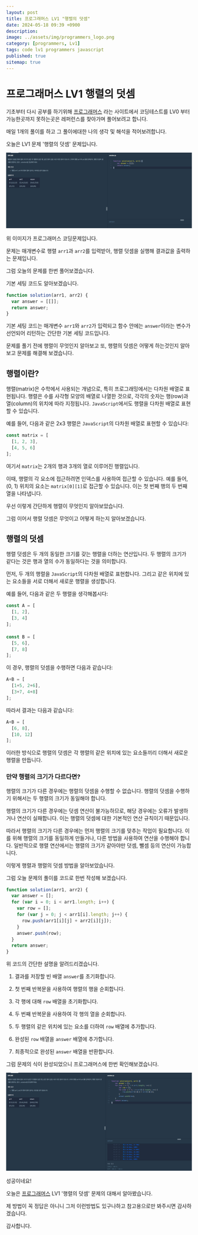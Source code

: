 ```yaml
---
layout: post
title: 프로그래머스 LV1 "행렬의 덧셈"
date: 2024-05-18 09:39 +0900
description: 
image: ../assets/img/programmers_logo.png
category: [programmers, Lv1]
tags: code lv1 programmers javascript
published: true
sitemap: true
---
```


# 프로그래머스 LV1 행렬의 덧셈

  기초부터 다시 공부를 하기위해 [프로그래머스](https://programmers.co.kr/) 라는 사이트에서
  코딩테스트를 LV0 부터 가능한곳까지 못하는곳은 레퍼런스를 찾아가며 풀어보려고 합니다.

  매일 1개의 풀이를 하고 그 풀이에대한 나의 생각 및 해석을 적어보려합니다.

  오늘은 LV1 문제 '행렬의 덧셈' 문제입니다.

  ![프로그래머스 이미지](/assets/img/post46_01.png)

  위 이미지가 프로그래머스 코딩문제입니다.
  
  문제는 매개변수로 행렬 `arr1`과 `arr2`를 입력받아, 행렬 덧셈을 실행해 결과값을 출력하는 문제입니다.

  그럼 오늘의 문제를 한번 풀어보겠습니다.

  기본 세팅 코드도 알아보겠습니다.

```javascript
function solution(arr1, arr2) {
  var answer = [[]];
  return answer;
}
```

기본 세팅 코드는 매개변수 `arr1`와 `arr2`가 입력되고 함수 안에는 `answer`이라는 변수가 선언되어 리턴하는 간단한 기본 세팅 코드입니다.

문제를 풀기 전에 행렬이 무엇인지 알아보고 또, 행렬의 덧셈은 어떻게 하는것인지 알아보고 문제를 해결해 보겠습니다.

## 행렬이란?

행렬(matrix)은 수학에서 사용되는 개념으로, 특히 프로그래밍에서는 다차원 배열로 표현됩니다. 행렬은 수를 사각형 모양의 배열로 나열한 것으로, 각각의 숫자는 행(row)과 열(column)의 위치에 따라 지정됩니다. `JavaScript`에서도 행렬을 다차원 배열로 표현할 수 있습니다.

예를 들어, 다음과 같은 2x3 행렬은 `JavaScript`의 다차원 배열로 표현할 수 있습니다:

```javascript
const matrix = [
  [1, 2, 3],
  [4, 5, 6]
];
```

여기서 `matrix`는 2개의 행과 3개의 열로 이루어진 행렬입니다.

이때, 행렬의 각 요소에 접근하려면 인덱스를 사용하여 접근할 수 있습니다. 예를 들어, (0, 1) 위치의 요소는 `matrix[0][1]`로 접근할 수 있습니다. 이는 첫 번째 행의 두 번째 열을 나타냅니다.

우선 이렇게 간단하게 행렬이 무엇인지 알아보았습니다.

그럼 이어서 행렬 덧셈은 무엇이고 어떻게 하는지 알아보겠습니다.

## 행렬의 덧셈

행렬 덧셈은 두 개의 동일한 크기를 갖는 행렬을 더하는 연산입니다. 두 행렬의 크기가 같다는 것은 행과 열의 수가 동일하다는 것을 의미합니다.

먼저, 두 개의 행렬을 `JavaScript`의 다차원 배열로 표현합니다. 그리고 같은 위치에 있는 요소들을 서로 더해서 새로운 행렬을 생성합니다.

예를 들어, 다음과 같은 두 행렬을 생각해봅시다:

```javascript
const A = [
  [1, 2],
  [3, 4]
];

const B = [
  [5, 6],
  [7, 8]
];
```

이 경우, 행렬의 덧셈을 수행하면 다음과 같습니다:

```javascript
A+B = [
  [1+5, 2+6],
  [3+7, 4+8]
];
```

따라서 결과는 다음과 같습니다:

```javascript
A+B = [
  [6, 8],
  [10, 12]
];
```

이러한 방식으로 행렬의 덧셈은 각 행렬의 같은 위치에 있는 요소들끼리 더해서 새로운 행렬을 만듭니다.

### 만약 행렬의 크기가 다르다면?

행렬의 크기가 다른 경우에는 행렬의 덧셈을 수행할 수 없습니다. 행렬의 덧셈을 수행하기 위해서는 두 행렬의 크기가 동일해야 합니다.

행렬의 크기가 다른 경우에는 덧셈 연산이 불가능하므로, 해당 경우에는 오류가 발생하거나 연산이 실패합니다. 이는 행렬의 덧셈에 대한 기본적인 연산 규칙이기 때문입니다.

따라서 행렬의 크기가 다른 경우에는 먼저 행렬의 크기를 맞추는 작업이 필요합니다. 이를 위해 행렬의 크기를 동일하게 만들거나, 다른 방법을 사용하여 연산을 수행해야 합니다. 일반적으로 행렬 연산에서는 행렬의 크기가 같아야만 덧셈, 뺄셈 등의 연산이 가능합니다.

이렇게 행렬과 행렬의 덧셈 방법을 알아보았습니다.

그럼 오늘 문제의 풀이를 코드로 한번 작성해 보겠습니다.

```javascript
function solution(arr1, arr2) {
  var answer = [];
  for (var i = 0; i < arr1.length; i++) {
    var row = [];
    for (var j = 0; j < arr1[i].length; j++) {
      row.push(arr1[i][j] + arr2[i][j]);
    }
    answer.push(row);
  }
  return answer;
}
```
위 코드의 간단한 설명을 알려드리겠습니다.

1. 결과를 저장할 빈 배열 `answer`를 초기화합니다.

2. 첫 번째 반복문을 사용하여 행렬의 행을 순회합니다.

3. 각 행에 대해 `row` 배열을 초기화합니다.

4. 두 번째 반복문을 사용하여 각 행의 열을 순회합니다.

5. 두 행렬의 같은 위치에 있는 요소를 더하여 `row` 배열에 추가합니다.

6. 완성된 `row` 배열을 `answer` 배열에 추가합니다.

7. 최종적으로 완성된 `answer` 배열을 반환합니다.

그럼 문제의 식이 완성되었으니 프로그래머스에 한번 확인해보겠습니다.

![프로그래머스 이미지](/assets/img/post46_02.png)

성공이네요!

오늘은 [프로그래머스](https://programmers.co.kr/) LV1 '행렬의 덧셈' 문제의 대해서 알아봤습니다.

제 방법이 꼭 정답은 아니니 그저 이런방법도 있구나하고 참고용으로만 봐주시면 감사하겠습니다.

감사합니다.